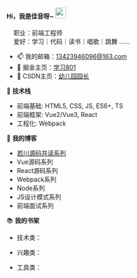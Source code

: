<!--
**jiayinya/jiayinya** is a ✨ _special_ ✨ repository because its `README.md` (this file) appears on your GitHub profile.

Here are some ideas to get you started:

- 🔭 I’m currently working on ...
- 🌱 I’m currently learning ...
- 👯 I’m looking to collaborate on ...
- 🤔 I’m looking for help with ...
- 💬 Ask me about ...
- 📫 How to reach me: ...
- 😄 Pronouns: ...
- ⚡ Fun fact: ...
-->
#### Hi，我是佳音呀~ <img src="https://media.giphy.com/media/hvRJCLFzcasrR4ia7z/giphy.gif" width="25px">
&nbsp;&nbsp;&nbsp;&nbsp;职业：前端工程师
<br />
&nbsp;&nbsp;&nbsp;&nbsp;爱好：学习｜代码｜读书｜唱歌｜跳舞 ......

- 📫 我的邮箱：[13423946096@163.com](mailto:13423946096@163.com)
- 📝 掘金主页：[学习801](https://juejin.cn/user/333853541805214/posts)
- 📝 CSDN主页：[幼儿园园长](https://blog.csdn.net/heixiuheixiu666?spm=1000.2115.3001.5343)

🌱 **技术栈**
- 前端基础: HTML5, CSS, JS, ES6+, TS
- 前端框架: Vue2/Vue3, React
- 工程化: Webpack

🧣 **我的博客**
- [若川源码共读系列](https://juejin.cn/column/7106015982644428831)
- Vue源码系列
- React源码系列
- Webpack系列
- Node系列
- JS设计模式系列
- 前端面试系列


📚 **我的书架**

- 技术类：
  
- 兴趣类：
  
- 工具类：





